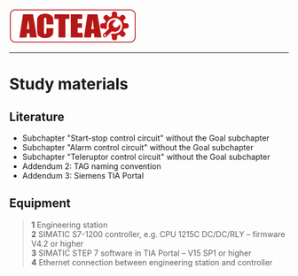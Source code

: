
![ACTEA](../Logo_ACTEA_2.png)
_____________________________________
# Study materials
## Literature
*  Subchapter "Start-stop control circuit" without the Goal subchapter
*  Subchapter "Alarm control circuit" without the Goal subchapter
*  Subchapter "Teleruptor control circuit" without the Goal subchapter
*  Addendum 2: TAG naming convention
*  Addendum 3: Siemens TIA Portal

## Equipment
>   **1** Engineering station <br>
>   **2** SIMATIC S7-1200 controller, e.g. CPU 1215C DC/DC/RLY – firmware V4.2 or higher <br>
>   **3** SIMATIC STEP 7 software in TIA Portal – V15 SP1 or higher <br>
>   **4** Ethernet connection between engineering station and controller
